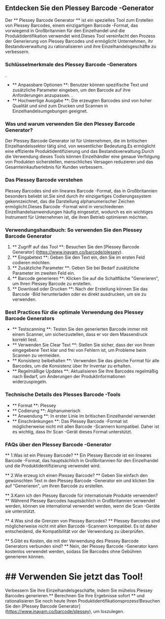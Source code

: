 ## Entdecken Sie den Plessey Barcode -Generator

Der ** Plessey Barcode Generator ** ist ein spezielles Tool zum Erstellen von Plessey Barcodes, einem einzigartigen Barcode -Format, das vorwiegend in Großbritannien für den Einzelhandel und die Produktidentifikation verwendet wird.Dieses Tool vereinfacht den Prozess der Generierung von Plessey Barcodes und ermöglicht Unternehmen, ihr Bestandsverwaltung zu rationalisieren und ihre Einzelhandelsgeschäfte zu verbessern.

### Schlüsselmerkmale des Plessey Barcode -Generators

.
- ** Anpassbare Optionen **: Benutzer können spezifische Text und zusätzliche Parameter eingeben, um den Barcode auf ihre Anforderungen anzupassen.
.
- ** Hochwertige Ausgabe **: Die erzeugten Barcodes sind von hoher Qualität und sind zum Drucken und Scannen in Einzelhandelsumgebungen geeignet.

### Was und warum verwenden Sie den Plessey Barcode Generator?

Der Plessey Barcode Generator ist für Unternehmen, die im britischen Einzelhandelssektor tätig sind, von wesentlicher Bedeutung.Es ermöglicht eine effiziente Produktidentifizierung und das Bestandsverwaltung.Durch die Verwendung dieses Tools können Einzelhändler eine genaue Verfolgung von Produkten sicherstellen, menschliches Versagen reduzieren und das Gesamteinkaufserlebnis für Kunden verbessern.

### Das Plessey Barcode verstehen

Plessey Barcodes sind ein lineares Barcode -Format, das in Großbritannien besonders beliebt ist.Sie sind durch ihr einzigartiges Codierungssystem gekennzeichnet, das die Darstellung alphanumerischer Zeichen ermöglicht.Dieses Barcode -Format wird in verschiedenen Einzelhandelsanwendungen häufig eingesetzt, wodurch es ein wichtiges Instrument für Unternehmen ist, die ihren Betrieb optimieren möchten.

### Verwendungshandbuch: So verwenden Sie den Plessey Barcode Generator

1. ** Zugriff auf das Tool **: Besuchen Sie den [Plessey Barcode Generator] (https://www.inayam.co/barcode/plessey).
2. ** Eingabetext **: Geben Sie den Text ein, den Sie im ersten Feld codieren möchten.
3. ** Zusätzliche Parameter **: Geben Sie bei Bedarf zusätzliche Parameter im zweiten Feld ein.
4. ** Barcode generieren **: Klicken Sie auf die Schaltfläche "Generieren", um Ihren Plessey Barcode zu erstellen.
5. ** Download oder Drucken **: Nach der Erstellung können Sie das Barcode -Bild herunterladen oder es direkt ausdrucken, um sie zu verwenden.

### Best Practices für die optimale Verwendung des Plessey Barcode Generators

- ** Testscanning **: Testen Sie den generierten Barcode immer mit einem Scanner, um sicherzustellen, dass er vor dem Massendruck korrekt liest.
- ** Verwenden Sie Clear Text **: Stellen Sie sicher, dass der von Ihnen eingegebene Text klar und frei von Fehlern ist, um Probleme beim Scannen zu vermeiden.
- ** Konsistenz beibehalten **: Verwenden Sie das gleiche Format für alle Barcodes, um die Konsistenz über Ihr Inventar zu erhalten.
- ** Regelmäßige Updates **: Aktualisieren Sie Ihre Barcodes regelmäßig nach Bedarf, um Änderungen der Produktinformationen widerzuspiegeln.

### Technische Details des Plesses Barcode -Tools

- ** Format **: Plessey
- ** Codierung **: Alphanumerisch
- ** Anwendung **: In erster Linie im britischen Einzelhandel verwendet
- ** Einschränkungen **: Das Plessey Barcode -Format ist möglicherweise nicht mit allen Barcode -Scannern kompatibel. Daher ist es wichtig, dass Ihr Scan -Gerät dieses Format unterstützt.

### FAQs über den Plessey Barcode -Generator

** 1.Was ist ein Plessey Barcode? **
Ein Plessey Barcode ist ein lineares Barcode -Format, das hauptsächlich in Großbritannien für den Einzelhandel und die Produktidentifizierung verwendet wird.

** 2.Wie erzeug ich einen Plessey Barcode? **
Geben Sie einfach den gewünschten Text in den Plessey Barcode -Generator ein und klicken Sie auf "Generieren", um Ihren Barcode zu erstellen.

** 3.Kann ich den Plessey Barcode für internationale Produkte verwenden? **
Während Plessey Barcodes hauptsächlich in Großbritannien verwendet werden, können sie international verwendet werden, wenn die Scan -Geräte sie unterstützt.

** 4.Was sind die Grenzen von Plessey Barcodes? **
Plessey Barcodes sind möglicherweise nicht mit allen Barcode -Scannern kompatibel. Es ist daher entscheidend, die Kompatibilität vor der Verwendung zu überprüfen.

** 5.Gibt es Kosten, die mit der Verwendung des Plessey Barcode Generators verbunden sind? **
Nein, der Plessey Barcode -Generator kann kostenlos verwendet werden, sodass Sie Barcodes ohne Gebühren generieren können.

# ## Verwenden Sie jetzt das Tool!

Verbessern Sie Ihre Einzelhandelsgeschäfte, indem Sie mühelos Plessey Barcodes generieren.** Berechnen Sie Ihre Ergebnisse sofort ** und rationalisieren Sie noch heute Ihren Produktidentifikationsprozess!Besuchen Sie den [Plessey Barcode Generator] (https://www.inayam.co/barcode/plessey), um loszulegen.
